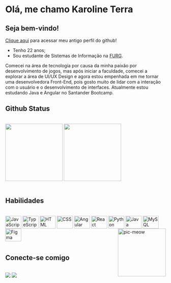 <h1>Olá, me chamo Karoline Terra</h1>

<h2>Seja bem-vindo!</h2>

<a href="https://github.com/terrakaroline" target="_blank">Clique aqui</a> para acessar meu antigo perfil do github!
 
- Tenho 22 anos;
- Sou estudante de Sistemas de Informação na <a href="https://www.furg.br/">FURG</a>. 

Comecei na área de tecnologia por causa da minha paixão por desenvolvimento de jogos, mas após iniciar a faculdade, comecei a explorar a área de UI/UX Design e agora estou empenhada em me tornar uma desenvolvedora Front-End, pois gosto muito de lidar com a interação com o usuário e o desenvolvimento de interfaces. Atualmente estou estudando Java e Angular no Santander Bootcamp.
<br>
<h2>Github Status</h2>
<br>
<div>
  <img height="180em" src="https://github-readme-stats.vercel.app/api?username=karolineterra&show_icons=true&theme=jolly&include_all_commits=true&count_private=true"/>
  <img height="180em" src="https://github-readme-stats.vercel.app/api/top-langs/?username=karolineterra&layout=compact&langs_count=7&theme=jolly"/>
</div>
<br>

<h2>Habilidades</h2>

<div style="display: inline_block"><br>
  <img align="center" alt="JavaScript" height="40" width="50" src="https://cdn.jsdelivr.net/gh/devicons/devicon/icons/javascript/javascript-original.svg">
  <img align="center" alt="TypeScript" height="40" width="50" src="https://cdn.jsdelivr.net/gh/devicons/devicon/icons/typescript/typescript-original.svg">
  <img align="center" alt="HTML" height="40" width="50" src="https://cdn.jsdelivr.net/gh/devicons/devicon/icons/html5/html5-original.svg">
  <img align="center" alt="CSS" height="40" width="50" src="https://cdn.jsdelivr.net/gh/devicons/devicon/icons/css3/css3-original.svg">
  <img align="center" alt="Angular" height="40" width="50" src="https://cdn.jsdelivr.net/gh/devicons/devicon/icons/angularjs/angularjs-plain.svg">
  <img align="center" alt="React" height="40" width="50" src="https://cdn.jsdelivr.net/gh/devicons/devicon/icons/react/react-original.svg">
  <img align="center" alt="Python" height="40" width="50" src="https://cdn.jsdelivr.net/gh/devicons/devicon/icons/python/python-original.svg">
  <img align="center" alt="Java" height="40" width="50" src="https://cdn.jsdelivr.net/gh/devicons/devicon/icons/java/java-original.svg" />
  <img align="center" alt="MySQL" height="40" width="50" src="https://cdn.jsdelivr.net/gh/devicons/devicon/icons/mysql/mysql-original.svg" />
  <img align="center" alt="Figma" height="40" width="50" src="https://cdn.jsdelivr.net/gh/devicons/devicon/icons/figma/figma-original.svg" />
  <img align="right" alt="pic-meow" height="150" src="https://cdn.pixabay.com/photo/2020/07/11/21/46/kawaii-5395394_960_720.png">
</div>

#

<h2>Conecte-se comigo</h2>
<br>
<div> 
  <a href="https://instagram.com/karolineterra_/" target="_blank"><img src="https://img.shields.io/badge/-Instagram-%23E4405F?style=for-the-badge&logo=instagram&logoColor=white" target="_blank"></a>
  <a href="https://www.linkedin.com/in/karoline-terra-142a0a1a4/_blank"><img src="https://img.shields.io/badge/-LinkedIn-%230077B5?style=for-the-badge&logo=linkedin&logoColor=white" target="_blank"></a> 
  </div>

